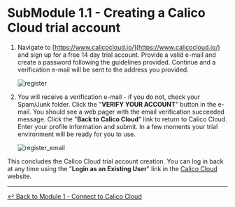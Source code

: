 # SubModule 1.1 - Creating a Calico Cloud trial account

1. Navigate to [https://www.calicocloud.io/](https://www.calicocloud.io/) and sign up for a free 14 day trial account. Provide a valid e-mail and create a password following the guidelines provided. Continue and a verification e-mail will be sent to the address you provided. 

    ![register](https://user-images.githubusercontent.com/104035488/188006082-e13d07eb-fb4a-4a9a-8189-432a8659f100.gif)

2. You will receive a verification e-mail - if you do not, check your Spam/Junk folder. Click the "**VERIFY YOUR ACCOUNT**" button in the e-mail. You should see a web pager with the email verification succeeded message. Click the "**Back to Calico Cloud**" link to return to Calico Cloud. Enter your profile information and submit. In a few moments your trial environment will be ready for you to use.

    ![register_email](https://user-images.githubusercontent.com/104035488/188006198-834195b2-a5c0-416d-9b70-df11be95a699.gif)

This concludes the Calico Cloud trial account creation. You can log in back at any time using the "**Login as an Existing User**" link in the [Calico Cloud](https://www.calicocloud.io/) website.

---

[:leftwards_arrow_with_hook: Back to Module 1 - Connect to Calico Cloud](/mod/module-1-connect-calicocloud.md) 